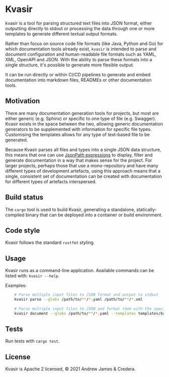 
# Kvasir
kvasir is a tool for parsing structured text files into JSON format, either
outputting directly to stdout or processing the data through one or more templates
to generate different textual output formats.

Rather than focus on source code file formats (like Java, Python and Go) for which
documentation tools already exist, `kvasir` is intended to parse and document
configuration and human-readable file formats such as YAML, XML, OpenAPI and JSON.
With the ability to parse these formats into a single structure, it's possible to
generate more flexible output.

It can be run directly or within CI/CD pipelines to generate and embed
documentation into markdown files, READMEs or other documentation tools.

## Motivation
There are many documentation generation tools for projects, but most are either generic
(e.g. Sphinx) or specific to one type of file (e.g. Swagger). Kvasir exists in the space
between the two, allowing generic documentation generators to be supplemented with information
for specific file types. Customising the templates allows for any type of text-based
file to be generated.

Because Kvasir parses all files and types into a single JSON data structure, this means
that one can use [JsonPath expressions](https://github.com/json-path/JsonPath) to display,
filter and generate documentation in a way that makes sense for the project. For larger
projects, perhaps those that use a mono-repository and have many different types of development
artefacts, using this approach means that a single, consistent set of documentation can
be created with documentation for different types of artefacts interspersed.

## Build status
The `cargo` tool is used to build Kvasir, generating a standalone, statically-compiled binary
that can be deployed into a container or build environment.

## Code style
Kvasir follows the standard `rustfmt` styling.

## Usage
Kvasir runs as a command-line application. Available commands can be listed with:
`kvasir --help`.


Examples:
```bash
    # Parse multiple input files to JSON format and output to stdout
    kvasir parse --globs /path/to/**/*.yaml /path/to/**/*.xml
    
    # Parse multiple input files to JSON and format them with the specified templates
    kvasir document --globs /path/to/**/*.yaml --templates templates/base.tpl
```

## Tests
Run tests with `cargo test`.

## License
Kvasir is Apache 2 licensed, © 2021 Andrew James & Credera.
